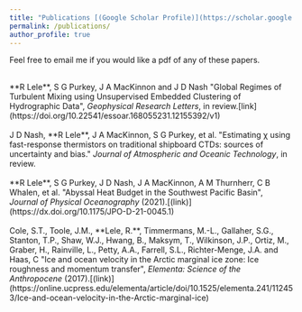 ```yaml
---
title: "Publications [(Google Scholar Profile)](https://scholar.google.com/citations?user=anYh46oAAAAJ&hl=en)"
permalink: /publications/
author_profile: true
---
```

Feel free to email me if you would like a pdf of any of these papers.

<br>
**R Lele**, S G Purkey, J A MacKinnon and J D Nash "Global Regimes of Turbulent Mixing using Unsupervised Embedded
Clustering of Hydrographic Data", <i>Geophysical Research Letters</i>, in review.[link](https://doi.org/10.22541/essoar.168055231.12155392/v1)
<br>

<br>
J D Nash, **R Lele**, J A MacKinnon, S G Purkey, et al. "Estimating χ using fast-response thermistors on traditional
shipboard CTDs: sources of uncertainty and bias." <i>Journal of Atmospheric and Oceanic Technology</i>, in review.
<br>

<br>
**R Lele**, S G Purkey, J D Nash, J A MacKinnon, A M Thurnherr, C B Whalen, et al. "Abyssal Heat Budget in the
Southwest Pacific Basin", <i>Journal of Physical Oceanography</i> (2021).[(link)](https://dx.doi.org/10.1175/JPO-D-21-0045.1)
<br>  
  

<br>
Cole, S.T., Toole, J.M., **Lele, R.**, Timmermans, M.-L., Gallaher, S.G., Stanton, T.P., Shaw, W.J., Hwang, B., Maksym, T., Wilkinson, J.P., Ortiz, M., Graber, H., Rainville, L., Petty, A.A., Farrell, S.L., Richter-Menge, J.A. and Haas, C "Ice and ocean velocity in the Arctic marginal ice zone: Ice roughness and momentum transfer", 
<i> Elementa: Science of the Anthropocene</i> (2017).[(link)](https://online.ucpress.edu/elementa/article/doi/10.1525/elementa.241/112453/Ice-and-ocean-velocity-in-the-Arctic-marginal-ice)
<br> 
